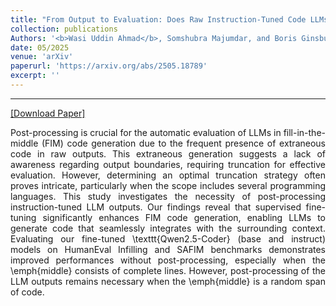 ```yaml
---
title: "From Output to Evaluation: Does Raw Instruction-Tuned Code LLMs Output Suffice for Fill-in-the-Middle Code Generation?"
collection: publications
Authors: '<b>Wasi Uddin Ahmad</b>, Somshubra Majumdar, and Boris Ginsburg.'
date: 05/2025
venue: 'arXiv'
paperurl: 'https://arxiv.org/abs/2505.18789'
excerpt: ''
---
```

---
<a href='https://arxiv.org/pdf/#' target="_blank">[Download Paper]</a>
<p align="justify">
Post-processing is crucial for the automatic evaluation of LLMs in fill-in-the-middle (FIM) code generation due to the frequent presence of extraneous code in raw outputs. This extraneous generation suggests a lack of awareness regarding 
  output boundaries, requiring truncation for effective evaluation. However, determining an optimal truncation strategy often proves intricate, particularly when the scope includes several programming languages. This study 
  investigates the necessity of post-processing instruction-tuned LLM outputs. Our findings reveal that supervised fine-tuning significantly enhances FIM code generation, enabling LLMs to generate code that seamlessly integrates with the 
  surrounding context. Evaluating our fine-tuned \texttt{Qwen2.5-Coder} (base and instruct) models on HumanEval Infilling and SAFIM benchmarks demonstrates improved performances without post-processing, especially when the \emph{middle} 
  consists of complete lines. However, post-processing of the LLM outputs remains necessary when the \emph{middle} is a random span of code.
</p>
